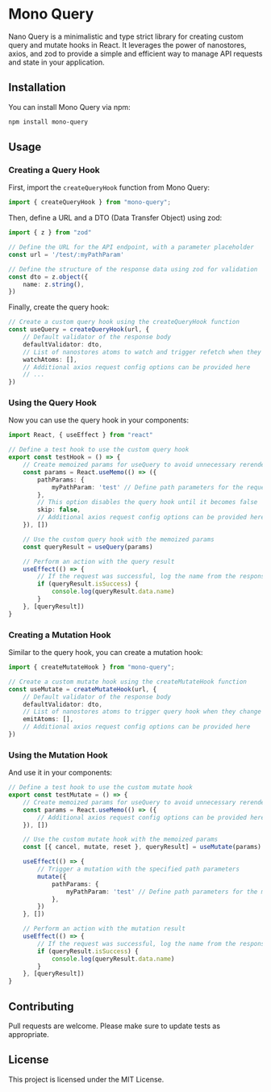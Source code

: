 # Mono Query

Nano Query is a minimalistic and type strict library for creating custom query and mutate hooks in React. It leverages the power of nanostores, axios, and zod to provide a simple and efficient way to manage API requests and state in your application.

## Installation

You can install Mono Query via npm:

```bash
npm install mono-query
```

## Usage

### Creating a Query Hook

First, import the `createQueryHook` function from Mono Query:

```ts
import { createQueryHook } from "mono-query";
```

Then, define a URL and a DTO (Data Transfer Object) using zod:

```ts
import { z } from "zod"

// Define the URL for the API endpoint, with a parameter placeholder
const url = '/test/:myPathParam'

// Define the structure of the response data using zod for validation
const dto = z.object({
    name: z.string(),
})
```

Finally, create the query hook:

```ts
// Create a custom query hook using the createQueryHook function
const useQuery = createQueryHook(url, {
    // Default validator of the response body
    defaultValidator: dto,
    // List of nanostores atoms to watch and trigger refetch when they change
    watchAtoms: [],
    // Additional axios request config options can be provided here
    // ...
})
```
### Using the Query Hook

Now you can use the query hook in your components:

```ts
import React, { useEffect } from "react"

// Define a test hook to use the custom query hook
export const testHook = () => {
    // Create memoized params for useQuery to avoid unnecessary rerenders
    const params = React.useMemo(() => ({
        pathParams: {
            myPathParam: 'test' // Define path parameters for the request
        },
        // This option disables the query hook until it becomes false
        skip: false,
        // Additional axios request config options can be provided here
    }), [])

    // Use the custom query hook with the memoized params
    const queryResult = useQuery(params)

    // Perform an action with the query result
    useEffect(() => {
        // If the request was successful, log the name from the response data
        if (queryResult.isSuccess) {
            console.log(queryResult.data.name)
        }
    }, [queryResult])
}
```

### Creating a Mutation Hook

Similar to the query hook, you can create a mutation hook:

```ts
import { createMutateHook } from "mono-query";

// Create a custom mutate hook using the createMutateHook function
const useMutate = createMutateHook(url, {
    // Default validator of the response body
    defaultValidator: dto,
    // List of nanostores atoms to trigger query hook when they change to update them
    emitAtoms: [],
    // Additional axios request config options can be provided here
})
```

### Using the Mutation Hook

And use it in your components:

```ts
// Define a test hook to use the custom mutate hook
export const testMutate = () => {
    // Create memoized params for useQuery to avoid unnecessary rerenders
    const params = React.useMemo(() => ({
        // Additional axios request config options can be provided here
    }), [])

    // Use the custom mutate hook with the memoized params
    const [{ cancel, mutate, reset }, queryResult] = useMutate(params)

    useEffect(() => {
        // Trigger a mutation with the specified path parameters
        mutate({
            pathParams: {
                myPathParam: 'test' // Define path parameters for the mutation
            },
        })
    }, [])

    // Perform an action with the mutation result
    useEffect(() => {
        // If the request was successful, log the name from the response data
        if (queryResult.isSuccess) {
            console.log(queryResult.data.name)
        }
    }, [queryResult])
}
```

## Contributing

Pull requests are welcome. Please make sure to update tests as appropriate.

## License
This project is licensed under the MIT License.

